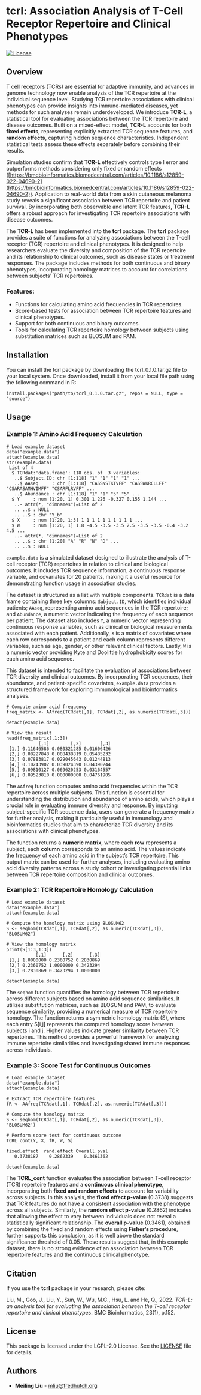 # tcrl: Association Analysis of T-Cell Receptor Repertoire and Clinical Phenotypes

[![License](https://img.shields.io/badge/license-LGPL--2.0-blue.svg)](https://www.gnu.org/licenses/old-licenses/lgpl-2.0.html)

## Overview

T cell receptors (TCRs) are essential for adaptive immunity, and advances in genome technology now enable analysis of the TCR repertoire at the individual sequence level. Studying TCR repertoire associations with clinical phenotypes can provide insights into immune-mediated diseases, yet methods for such analyses remain underdeveloped. We introduce **TCR-L**, a statistical tool for evaluating associations between the TCR repertoire and disease outcomes. Built on a mixed-effect model, **TCR-L** accounts for both **fixed effects**, representing explicitly extracted TCR sequence features, and **random effects**, capturing hidden sequence characteristics. Independent statistical tests assess these effects separately before combining their results.

Simulation studies confirm that **TCR-L** effectively controls type I error and outperforms methods considering only fixed or random effects ([https://bmcbioinformatics.biomedcentral.com/articles/10.1186/s12859-022-04690-2](https://bmcbioinformatics.biomedcentral.com/articles/10.1186/s12859-022-04690-2)). Application to real-world data from a skin cutaneous melanoma study reveals a significant association between TCR repertoire and patient survival. By incorporating both observable and latent TCR features, **TCR-L** offers a robust approach for investigating TCR repertoire associations with disease outcomes.

The **TCR-L** has been implemented into the **tcrl** package. The **tcrl** package provides a suite of functions for analyzing associations between the T-cell receptor (TCR) repertoire and clinical phenotypes. It is designed to help researchers evaluate the diversity and composition of the TCR repertoire and its relationship to clinical outcomes, such as disease states or treatment responses. The package includes methods for both continuous and binary phenotypes, incorporating homology matrices to account for correlations between subjects' TCR repertoires.

### Features:
- Functions for calculating amino acid frequencies in TCR repertoires.
- Score-based tests for association between TCR repertoire features and clinical phenotypes.
- Support for both continuous and binary outcomes.
- Tools for calculating TCR repertoire homology between subjects using substitution matrices such as BLOSUM and PAM.

## Installation

You can install the tcrl package by downloading the tcrl_0.1.0.tar.gz file to your local system. Once downloaded, install it from your local file path using the following command in R:


```{r}
install.packages("path/to/tcrl_0.1.0.tar.gz", repos = NULL, type = "source")
```

## Usage

### Example 1: Amino Acid Frequency Calculation

```{r}
# Load example dataset
data("example.data")
attach(example.data)
str(example.data)
 List of 4
  $ TCRdat:'data.frame': 118 obs. of  3 variables:
   ..$ Subject.ID: chr [1:118] "1" "1" "1" "1" ...
   ..$ AAseq     : chr [1:118] "CASSNSTKTVFF" "CASSWKRCLLFF" "CSARASAMHVIMFF" "CSARFLRVFF" ...
   ..$ Abundance : chr [1:118] "1" "1" "5" "5" ...
  $ Y     : num [1:20, 1] 0.301 1.226 -0.327 0.155 1.144 ...
   ..- attr(*, "dimnames")=List of 2
   .. ..$ : NULL
   .. ..$ : chr "Y_b"
  $ X     : num [1:20, 1:3] 1 1 1 1 1 1 1 1 1 1 ...
  $ W     : num [1:20, 1] 1.8 -4.5 -3.5 -3.5 2.5 -3.5 -3.5 -0.4 -3.2 4.5 ...
   ..- attr(*, "dimnames")=List of 2
   .. ..$ : chr [1:20] "A" "R" "N" "D" ...
   .. ..$ : NULL
```


`example.data` is a simulated dataset designed to illustrate the analysis of T-cell receptor (TCR) repertoires in relation to clinical and biological outcomes. It includes TCR sequence information, a continuous response variable, and covariates for 20 patients, making it a useful resource for demonstrating function usage in association studies.

The dataset is structured as a list with multiple components. `TCRdat` is a data frame containing three key columns: `Subject.ID`, which identifies individual patients; `AAseq`, representing amino acid sequences in the TCR repertoire; and `Abundance`, a numeric vector indicating the frequency of each sequence per patient. The dataset also includes `Y`, a numeric vector representing continuous response variables, such as clinical or biological measurements associated with each patient. Additionally, `X` is a matrix of covariates where each row corresponds to a patient and each column represents different variables, such as age, gender, or other relevant clinical factors. Lastly, `W` is a numeric vector providing Kyte and Doolittle hydrophobicity scores for each amino acid sequence.

This dataset is intended to facilitate the evaluation of associations between TCR diversity and clinical outcomes. By incorporating TCR sequences, their abundance, and patient-specific covariates, `example.data` provides a structured framework for exploring immunological and bioinformatics analyses.

```{r}
# Compute amino acid frequency
freq_matrix <- AAfreq(TCRdat[,1], TCRdat[,2], as.numeric(TCRdat[,3]))

detach(example.data)

# View the result
head(freq_matrix[,1:3])
            [,1]        [,2]       [,3]
 [1,] 0.11646586 0.080321285 0.01606426
 [2,] 0.08227848 0.008438819 0.05485232
 [3,] 0.07883817 0.029045643 0.01244813
 [4,] 0.10243902 0.039024390 0.04390244
 [5,] 0.09810127 0.069620253 0.03164557
 [6,] 0.09523810 0.000000000 0.04761905
```
The `AAfreq` function computes amino acid frequencies within the TCR repertoire across multiple subjects. This function is essential for understanding the distribution and abundance of amino acids, which plays a crucial role in evaluating immune diversity and response. By inputting subject-specific TCR sequence data, users can generate a frequency matrix for further analysis, making it particularly useful in immunology and bioinformatics studies that aim to characterize TCR diversity and its associations with clinical phenotypes.

The function returns a **numeric matrix**, where each **row** represents a subject, each **column** corresponds to an amino acid. The values indicate the frequency of each amino acid in the subject’s TCR repertoire. This output matrix can be used for further analyses, including evaluating amino acid diversity patterns across a study cohort or investigating potential links between TCR repertoire composition and clinical outcomes.


### Example 2: TCR Repertoire Homology Calculation

```{r}
# Load example dataset
data("example.data")
attach(example.data)

# Compute the homology matrix using BLOSUM62
S <- seqhom(TCRdat[,1], TCRdat[,2], as.numeric(TCRdat[,3]), "BLOSUM62")

# View the homology matrix
print(S[1:3,1:3])                                                                                                                                                                         
           [,1]      [,2]      [,3]
 [1,] 1.0000000 0.2360752 0.2830869
 [2,] 0.2360752 1.0000000 0.3423294
 [3,] 0.2830869 0.3423294 1.0000000

detach(example.data)
```

The `seqhom` function quantifies the homology between TCR repertoires across different subjects based on amino acid sequence similarities. It utilizes substitution matrices, such as BLOSUM and PAM, to evaluate sequence similarity, providing a numerical measure of TCR repertoire homology. The function returns a symmetric homology matrix (S), where each entry S[i,j] represents the computed homology score between subjects i and j. Higher values indicate greater similarity between TCR repertoires. This method provides a powerful framework for analyzing immune repertoire similarities and investigating shared immune responses across individuals.


### Example 3: Score Test for Continuous Outcomes

```{r}
# Load example dataset
data("example.data")
attach(example.data)

# Extract TCR repertoire features
fR <- AAfreq(TCRdat[,1], TCRdat[,2], as.numeric(TCRdat[,3]))

# Compute the homology matrix
S <- seqhom(TCRdat[,1], TCRdat[,2], as.numeric(TCRdat[,3]), 'BLOSUM62')

# Perform score test for continuous outcome
TCRL_cont(Y, X, fR, W, S)

fixed.effect  rand.effect Overall.pval
   0.3738187    0.2862339    0.3461362

detach(example.data)
```

The **TCRL_cont** function evaluates the association between T-cell receptor (TCR) repertoire features and a **continuous clinical phenotype**, incorporating both **fixed and random effects** to account for variability across subjects. In this analysis, the **fixed effect p-value** (0.3738) suggests that TCR features do not have a consistent association with the phenotype across all subjects. Similarly, the **random effect p-value** (0.2862) indicates that allowing the effect to vary between individuals does not reveal a statistically significant relationship. The **overall p-value** (0.3461), obtained by combining the fixed and random effects using **Fisher’s procedure**, further supports this conclusion, as it is well above the standard significance threshold of 0.05. These results suggest that, in this example dataset, there is no strong evidence of an association between TCR repertoire features and the continuous clinical phenotype. 

## Citation

If you use the **tcrl** package in your research, please cite:

Liu, M., Goo, J., Liu, Y., Sun, W., Wu, M.C., Hsu, L. and He, Q., 2022. *TCR-L: an analysis tool for evaluating the association between the T-cell receptor repertoire and clinical phenotypes*. BMC Bioinformatics, 23(1), p.152.

## License

This package is licensed under the LGPL-2.0 License. See the [LICENSE](LICENSE) file for details.

## Authors

- **Meiling Liu** - [mliu@fredhutch.org](mailto:mliu@fredhutch.org)
